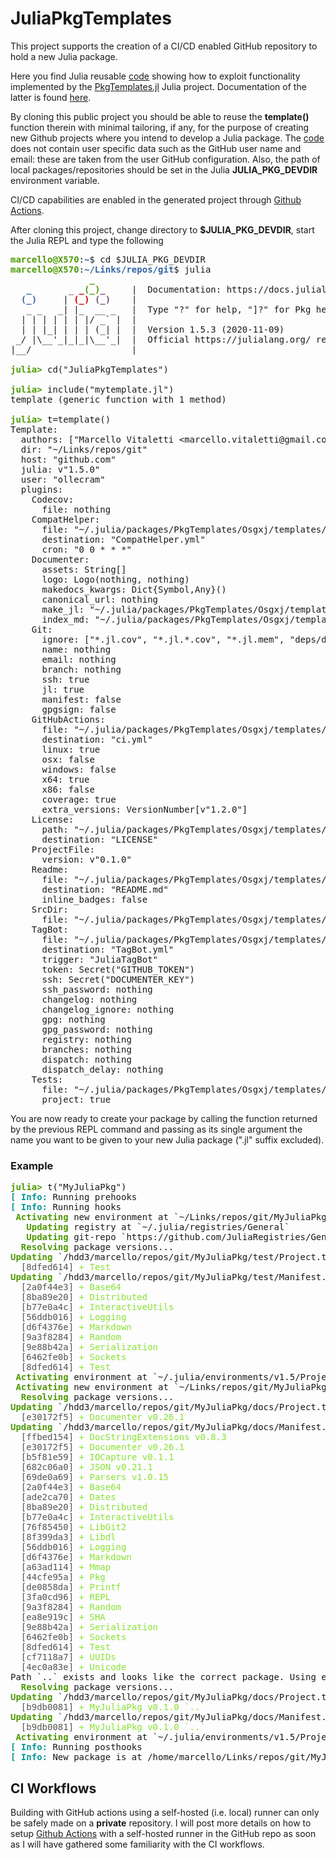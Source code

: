 # JuliaPkgTemplates
This project supports the creation of a CI/CD enabled GitHub repository to hold a new Julia package.

Here you find Julia reusable [code](mytemplate.jl) showing how to exploit functionality implemented by the [PkgTemplates.jl](https://github.com/invenia/PkgTemplates.jl) Julia project. Documentation of the latter is found [here](https://invenia.github.io/PkgTemplates.jl/stable/). 

By cloning this public project you should be able to reuse the **template()** function therein with minimal tailoring, if any, for the purpose of creating new Github projects where you intend to develop a Julia package. The [code](mytemplate.jl) does not contain user specific data such as the GitHub user name and email: these are taken from the user GitHub configuration. Also, the path of local packages/repositories should be set in the Julia **JULIA_PKG_DEVDIR** environment variable. 

CI/CD capabilities are enabled in the generated project through [Github Actions](https://docs.github.com/en/free-pro-team@latest/actions).  

After cloning this project, change directory to **$JULIA_PKG_DEVDIR**, start the Julia REPL and type the following 

<pre><font color="#4E9A06"><b>marcello@X570</b></font>:<font color="#3465A4"><b>~</b></font>$ cd $JULIA_PKG_DEVDIR
<font color="#4E9A06"><b>marcello@X570</b></font>:<font color="#3465A4"><b>~/Links/repos/git</b></font>$ julia
               <font color="#4E9A06"><b>_</b></font>
   <font color="#3465A4"><b>_</b></font>       _ <font color="#CC0000"><b>_</b></font><font color="#4E9A06"><b>(_)</b></font><font color="#75507B"><b>_</b></font>     |  Documentation: https://docs.julialang.org
  <font color="#3465A4"><b>(_)</b></font>     | <font color="#CC0000"><b>(_)</b></font> <font color="#75507B"><b>(_)</b></font>    |
   _ _   _| |_  __ _   |  Type &quot;?&quot; for help, &quot;]?&quot; for Pkg help.
  | | | | | | |/ _` |  |
  | | |_| | | | (_| |  |  Version 1.5.3 (2020-11-09)
 _/ |\__&apos;_|_|_|\__&apos;_|  |  Official https://julialang.org/ release
|__/                   |

<font color="#4E9A06"><b>julia&gt; </b></font>cd(&quot;JuliaPkgTemplates&quot;)

<font color="#4E9A06"><b>julia&gt; </b></font>include(&quot;mytemplate.jl&quot;)
template (generic function with 1 method)

<font color="#4E9A06"><b>julia&gt; </b></font>t=template()
Template:
  authors: [&quot;Marcello Vitaletti &lt;marcello.vitaletti@gmail.com&gt; and contributors&quot;]
  dir: &quot;~/Links/repos/git&quot;
  host: &quot;github.com&quot;
  julia: v&quot;1.5.0&quot;
  user: &quot;ollecram&quot;
  plugins:
    Codecov:
      file: nothing
    CompatHelper:
      file: &quot;~/.julia/packages/PkgTemplates/Osgxj/templates/github/workflows/CompatHelper.yml&quot;
      destination: &quot;CompatHelper.yml&quot;
      cron: &quot;0 0 * * *&quot;
    Documenter:
      assets: String[]
      logo: Logo(nothing, nothing)
      makedocs_kwargs: Dict{Symbol,Any}()
      canonical_url: nothing
      make_jl: &quot;~/.julia/packages/PkgTemplates/Osgxj/templates/docs/make.jl&quot;
      index_md: &quot;~/.julia/packages/PkgTemplates/Osgxj/templates/docs/src/index.md&quot;
    Git:
      ignore: [&quot;*.jl.cov&quot;, &quot;*.jl.*.cov&quot;, &quot;*.jl.mem&quot;, &quot;deps/deps.jl&quot;, &quot;deps/build.log&quot;, &quot;deps/downloads/&quot;, &quot;deps/usr/&quot;, &quot;deps/src/&quot;, &quot;docs/build/&quot;, &quot;docs/site/&quot;, &quot;Manifest.toml&quot;]
      name: nothing
      email: nothing
      branch: nothing
      ssh: true
      jl: true
      manifest: false
      gpgsign: false
    GitHubActions:
      file: &quot;~/.julia/packages/PkgTemplates/Osgxj/templates/github/workflows/ci.yml&quot;
      destination: &quot;ci.yml&quot;
      linux: true
      osx: false
      windows: false
      x64: true
      x86: false
      coverage: true
      extra_versions: VersionNumber[v&quot;1.2.0&quot;]
    License:
      path: &quot;~/.julia/packages/PkgTemplates/Osgxj/templates/licenses/ASL&quot;
      destination: &quot;LICENSE&quot;
    ProjectFile:
      version: v&quot;0.1.0&quot;
    Readme:
      file: &quot;~/.julia/packages/PkgTemplates/Osgxj/templates/README.md&quot;
      destination: &quot;README.md&quot;
      inline_badges: false
    SrcDir:
      file: &quot;~/.julia/packages/PkgTemplates/Osgxj/templates/src/module.jl&quot;
    TagBot:
      file: &quot;~/.julia/packages/PkgTemplates/Osgxj/templates/github/workflows/TagBot.yml&quot;
      destination: &quot;TagBot.yml&quot;
      trigger: &quot;JuliaTagBot&quot;
      token: Secret(&quot;GITHUB_TOKEN&quot;)
      ssh: Secret(&quot;DOCUMENTER_KEY&quot;)
      ssh_password: nothing
      changelog: nothing
      changelog_ignore: nothing
      gpg: nothing
      gpg_password: nothing
      registry: nothing
      branches: nothing
      dispatch: nothing
      dispatch_delay: nothing
    Tests:
      file: &quot;~/.julia/packages/PkgTemplates/Osgxj/templates/test/runtests.jl&quot;
      project: true
</pre>

You are now ready to create your package by calling the function returned by the previous REPL command and passing as its single argument the name you want to be given to your new Julia package (".jl" suffix excluded). 

### Example ###

<pre>
<font color="#4E9A06"><b>julia&gt; </b></font>t(&quot;MyJuliaPkg&quot;)
<font color="#06989A"><b>[ Info: </b></font>Running prehooks
<font color="#06989A"><b>[ Info: </b></font>Running hooks
<font color="#4E9A06"><b> Activating</b></font> new environment at `~/Links/repos/git/MyJuliaPkg/test/Project.toml`
<font color="#4E9A06"><b>   Updating</b></font> registry at `~/.julia/registries/General`
<font color="#4E9A06"><b>   Updating</b></font> git-repo `https://github.com/JuliaRegistries/General.git`
<font color="#4E9A06"><b>  Resolving</b></font> package versions...
<font color="#4E9A06"><b>Updating</b></font> `/hdd3/marcello/repos/git/MyJuliaPkg/test/Project.toml`
 <font color="#555753"> [8dfed614] </font><font color="#8AE234">+ Test</font>
<font color="#4E9A06"><b>Updating</b></font> `/hdd3/marcello/repos/git/MyJuliaPkg/test/Manifest.toml`
 <font color="#555753"> [2a0f44e3] </font><font color="#8AE234">+ Base64</font>
 <font color="#555753"> [8ba89e20] </font><font color="#8AE234">+ Distributed</font>
 <font color="#555753"> [b77e0a4c] </font><font color="#8AE234">+ InteractiveUtils</font>
 <font color="#555753"> [56ddb016] </font><font color="#8AE234">+ Logging</font>
 <font color="#555753"> [d6f4376e] </font><font color="#8AE234">+ Markdown</font>
 <font color="#555753"> [9a3f8284] </font><font color="#8AE234">+ Random</font>
 <font color="#555753"> [9e88b42a] </font><font color="#8AE234">+ Serialization</font>
 <font color="#555753"> [6462fe0b] </font><font color="#8AE234">+ Sockets</font>
 <font color="#555753"> [8dfed614] </font><font color="#8AE234">+ Test</font>
<font color="#4E9A06"><b> Activating</b></font> environment at `~/.julia/environments/v1.5/Project.toml`
<font color="#4E9A06"><b> Activating</b></font> new environment at `~/Links/repos/git/MyJuliaPkg/docs/Project.toml`
<font color="#4E9A06"><b>  Resolving</b></font> package versions...
<font color="#4E9A06"><b>Updating</b></font> `/hdd3/marcello/repos/git/MyJuliaPkg/docs/Project.toml`
 <font color="#555753"> [e30172f5] </font><font color="#8AE234">+ Documenter v0.26.1</font>
<font color="#4E9A06"><b>Updating</b></font> `/hdd3/marcello/repos/git/MyJuliaPkg/docs/Manifest.toml`
 <font color="#555753"> [ffbed154] </font><font color="#8AE234">+ DocStringExtensions v0.8.3</font>
 <font color="#555753"> [e30172f5] </font><font color="#8AE234">+ Documenter v0.26.1</font>
 <font color="#555753"> [b5f81e59] </font><font color="#8AE234">+ IOCapture v0.1.1</font>
 <font color="#555753"> [682c06a0] </font><font color="#8AE234">+ JSON v0.21.1</font>
 <font color="#555753"> [69de0a69] </font><font color="#8AE234">+ Parsers v1.0.15</font>
 <font color="#555753"> [2a0f44e3] </font><font color="#8AE234">+ Base64</font>
 <font color="#555753"> [ade2ca70] </font><font color="#8AE234">+ Dates</font>
 <font color="#555753"> [8ba89e20] </font><font color="#8AE234">+ Distributed</font>
 <font color="#555753"> [b77e0a4c] </font><font color="#8AE234">+ InteractiveUtils</font>
 <font color="#555753"> [76f85450] </font><font color="#8AE234">+ LibGit2</font>
 <font color="#555753"> [8f399da3] </font><font color="#8AE234">+ Libdl</font>
 <font color="#555753"> [56ddb016] </font><font color="#8AE234">+ Logging</font>
 <font color="#555753"> [d6f4376e] </font><font color="#8AE234">+ Markdown</font>
 <font color="#555753"> [a63ad114] </font><font color="#8AE234">+ Mmap</font>
 <font color="#555753"> [44cfe95a] </font><font color="#8AE234">+ Pkg</font>
 <font color="#555753"> [de0858da] </font><font color="#8AE234">+ Printf</font>
 <font color="#555753"> [3fa0cd96] </font><font color="#8AE234">+ REPL</font>
 <font color="#555753"> [9a3f8284] </font><font color="#8AE234">+ Random</font>
 <font color="#555753"> [ea8e919c] </font><font color="#8AE234">+ SHA</font>
 <font color="#555753"> [9e88b42a] </font><font color="#8AE234">+ Serialization</font>
 <font color="#555753"> [6462fe0b] </font><font color="#8AE234">+ Sockets</font>
 <font color="#555753"> [8dfed614] </font><font color="#8AE234">+ Test</font>
 <font color="#555753"> [cf7118a7] </font><font color="#8AE234">+ UUIDs</font>
 <font color="#555753"> [4ec0a83e] </font><font color="#8AE234">+ Unicode</font>
Path `..` exists and looks like the correct package. Using existing path.
<font color="#4E9A06"><b>  Resolving</b></font> package versions...
<font color="#4E9A06"><b>Updating</b></font> `/hdd3/marcello/repos/git/MyJuliaPkg/docs/Project.toml`
 <font color="#555753"> [b9db0081] </font><font color="#8AE234">+ MyJuliaPkg v0.1.0 `..`</font>
<font color="#4E9A06"><b>Updating</b></font> `/hdd3/marcello/repos/git/MyJuliaPkg/docs/Manifest.toml`
 <font color="#555753"> [b9db0081] </font><font color="#8AE234">+ MyJuliaPkg v0.1.0 `..`</font>
<font color="#4E9A06"><b> Activating</b></font> environment at `~/.julia/environments/v1.5/Project.toml`
<font color="#06989A"><b>[ Info: </b></font>Running posthooks
<font color="#06989A"><b>[ Info: </b></font>New package is at /home/marcello/Links/repos/git/MyJuliaPkg
</pre>

## CI Workflows
Building with GitHub actions using a self-hosted (i.e. local) runner can only be safely made on a **private** repository.
I will post more details on how to setup [Github Actions](https://docs.github.com/en/) with a self-hosted runner in the GitHub repo as soon as I will have gathered some familiarity with the CI workflows. 
  

